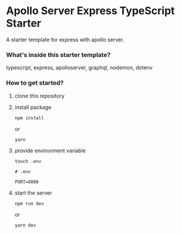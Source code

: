 # Apollo Server Express TypeScript Starter

A starter template for express with apollo server.

### What's inside this starter template?

typescript, express, apolloserver, graphql, nodemon, dotenv

### How to get started?

1. clone this repository

2. install package

   ```shell
   npm install
   ```

   or

   ```shell
   yarn
   ```

3. provide environment variable

   ```shell
   touch .env
   ```

   ```.env
   # .env

   PORT=8080
   ```

4. start the server

   ```shell
   npm run dev
   ```

   or

   ```shell
   yarn dev
   ```
